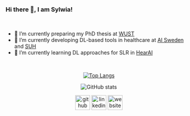 ### Hi there 👋, I am Sylwia!
<br>

- 🔭 I’m currently preparing my PhD thesis at [WUST](https://pwr.edu.pl/en/)
- 👯 I’m currently developing DL-based tools in healthcare at [AI Sweden](https://www.ai.se/en) and [SUH](https://www.sahlgrenska.se/en/)
- 🌱 I’m currently learning DL approaches for SLR in [HearAI](https://www.hearai.pl/)

<br>
<center>

[![Top Langs](https://github-readme-stats.vercel.app/api/top-langs/?username=majsylw)](https://github.com/anuraghazra/github-readme-stats)

![GitHub stats](https://github-readme-stats.vercel.app/api?username=majsylw&show_icons=true&count_private=true)  

[<img src='https://cdn.jsdelivr.net/npm/simple-icons@3.0.1/icons/github.svg' alt='github' height='40'>](https://github.com/majsylw)  [<img src='https://cdn.jsdelivr.net/npm/simple-icons@3.0.1/icons/linkedin.svg' alt='linkedin' height='40'>](https://www.linkedin.com/in/https://www.linkedin.com/in/sylwia-majchrowska//)  [<img src='https://cdn.jsdelivr.net/npm/simple-icons@3.0.1/icons/icloud.svg' alt='website' height='40'>](https://majsylw.netlify.app/)  

</center>


<!--
**majsylw/majsylw** is a ✨ _special_ ✨ repository because its `README.md` (this file) appears on your GitHub profile.

Here are some ideas to get you started:

- 🔭 I’m currently working on ...
- 🌱 I’m currently learning ...
- 👯 I’m looking to collaborate on ...
- 🤔 I’m looking for help with ...
- 💬 Ask me about ...
- 📫 How to reach me: ...
- 😄 Pronouns: ...
- ⚡ Fun fact: ...
-->
